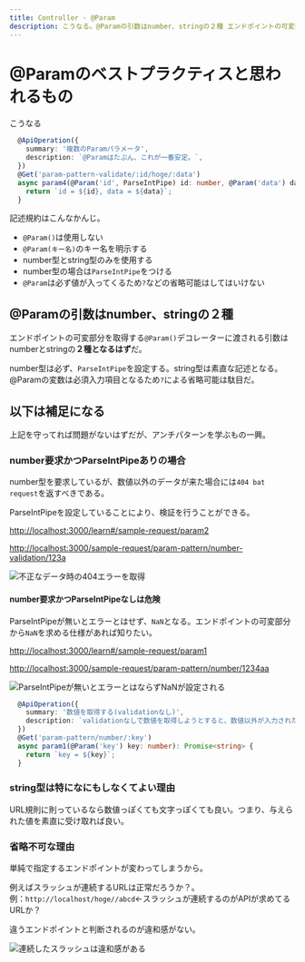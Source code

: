 ```yaml
---
title: Controller - @Param
description: こうなる。@Paramの引数はnumber、stringの２種 エンドポイントの可変部分を取得する@Param()デコレーターに渡される引数はnumberとstringの２種となるはずだ。
---
```


# @Paramのベストプラクティスと思われるもの

こうなる

```ts
  @ApiOperation({
    summary: '複数のParamパラメータ',
    description: `@Paramはたぶん、これが一番安定。`,
  })
  @Get('param-pattern-validate/:id/hoge/:data')
  async param4(@Param('id', ParseIntPipe) id: number, @Param('data') data: string): Promise<string> {
    return `id = ${id}, data = ${data}`;
  }
```

記述規約はこんなかんじ。

* `@Param()`は使用しない
* `@Param(キー名)`のキー名を明示する
* number型とstring型のみを使用する
* number型の場合は`ParseIntPipe`をつける
* `@Param`は必ず値が入ってくるため`?`などの省略可能はしてはいけない

## @Paramの引数はnumber、stringの２種

エンドポイントの可変部分を取得する`@Param()`デコレーターに渡される引数はnumberとstringの**２種となるはず**だ。

number型は必ず、`ParseIntPipe`を設定する。string型は素直な記述となる。@Paramの変数は必須入力項目となるため`?`による省略可能は駄目だ。

## 以下は補足になる

上記を守ってれば問題がないはずだが、アンチパターンを学ぶもの一興。

### number要求かつParseIntPipeありの場合

number型を要求しているが、数値以外のデータが来た場合には`404 bat request`を返すべきである。

ParseIntPipeを設定していることにより、検証を行うことができる。

<http://localhost:3000/learn#/sample-request/param2>

<http://localhost:3000/sample-request/param-pattern/number-validation/123a>

![不正なデータ時の404エラーを取得](/images/NestJS/param-number-validation.png)

#### number要求かつParseIntPipeなしは危険

ParseIntPipeが無いとエラーとはせず、`NaN`となる。エンドポイントの可変部分から`NaN`を求める仕様があれば知りたい。

<http://localhost:3000/learn#/sample-request/param1>

<http://localhost:3000/sample-request/param-pattern/number/1234aa>

![ParseIntPipeが無いとエラーとはならずNaNが設定される](/images/NestJS/param-number-NaN.png)

```ts
  @ApiOperation({
    summary: '数値を取得する(validationなし)',
    description: `validationなしで数値を取得しようとすると、数値以外が入力された場合にNaNになる。`,
  })
  @Get('param-pattern/number/:key')
  async param1(@Param('key') key: number): Promise<string> {
    return `key = ${key}`;
  }
```

### string型は特になにもしなくてよい理由

URL規則に則っているなら数値っぽくても文字っぽくても良い。つまり、与えられた値を素直に受け取れば良い。

### 省略不可な理由

単純で指定するエンドポイントが変わってしまうから。

例えばスラッシュが連続するURLは正常だろうか？。<br>例：`http://localhost/hoge//abcd`←スラッシュが連続するのがAPIが求めてるURLか？

違うエンドポイントと判断されるのが違和感がない。

![連続したスラッシュは違和感がある](/images/NestJS/multi_slash.png)
